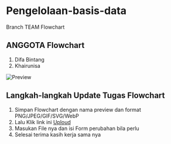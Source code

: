 # Pengelolaan-basis-data
Branch TEAM Flowchart
<h2>ANGGOTA Flowchart</h2>
<ol>
  <li>Difa Bintang</li>
  <li>Khairunisa</li>
</ol>

![Preview](Priview.png)


<h2>Langkah-langkah Update Tugas Flowchart</h2>
<ol>
  <li>Simpan Flowchart dengan nama preview dan format PNG/JPEG/GIF/SVG/WebP</li>
  <li>Lalu Klik link ini <a href="https://github.com/ZAWARUNO/Pengelolaan-basis-data/Flowchart/">Uploud</a></li>
  <li>Masukan File nya dan isi Form perubahan bila perlu</li>
  <li>Selesai terima kasih kerja sama nya</li>
</ol>
